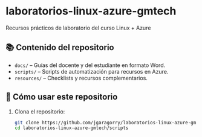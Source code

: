 # laboratorios-linux-azure-gmtech
Recursos prácticos de laboratorio del curso Linux + Azure

## 📚 Contenido del repositorio

- `docs/` – Guías del docente y del estudiante en formato Word.
- `scripts/` – Scripts de automatización para recursos en Azure.
- `resources/` – Checklists y recursos complementarios.

## 🚀 Cómo usar este repositorio

1. Clona el repositorio:
   ```bash
   git clone https://github.com/jgaragorry/laboratorios-linux-azure-gmtech.git
   cd laboratorios-linux-azure-gmtech/scripts
